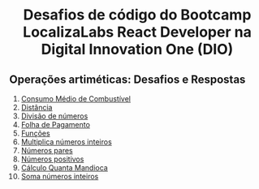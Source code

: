 <h1 align="center" > Desafios de código do Bootcamp LocalizaLabs React Developer na Digital Innovation One (DIO) </h1>

<h2>Operações artiméticas: Desafios e Respostas </h2>

1. [Consumo Médio de Combustível](https://github.com/emanuellecarvalho/desafios-bootcamp-dio/blob/main/consumo-combustivel.js)
2. [Distância](https://github.com/emanuellecarvalho/desafios-bootcamp-dio/blob/main/dist%C3%A2ncia.js)
3. [Divisão de números](https://github.com/emanuellecarvalho/desafios-bootcamp-dio/blob/main/divisao-numeros.js)
4. [Folha de Pagamento](https://github.com/emanuellecarvalho/desafios-bootcamp-dio/blob/main/folha-de-pagamento.js)
5. [Funções](https://github.com/emanuellecarvalho/desafios-bootcamp-dio/blob/main/functions.js)
6. [Multiplica números inteiros](https://github.com/emanuellecarvalho/desafios-bootcamp-dio/blob/main/multiplica-numeros-inteiros.js)
7. [Números pares](https://github.com/emanuellecarvalho/desafios-bootcamp-dio/blob/main/numeros-pares.js)
8. [Números positivos](https://github.com/emanuellecarvalho/desafios-bootcamp-dio/blob/main/numeros-positivos.js)
9. [Cálculo Quanta Mandioca](https://github.com/emanuellecarvalho/desafios-bootcamp-dio/blob/main/quanta-mandioca.js)
10. [Soma números inteiros](https://github.com/emanuellecarvalho/desafios-bootcamp-dio/blob/main/soma-numeros-inteiros.js)
